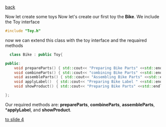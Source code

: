 [back](./page02.md)

Now let create some toys
Now let's create our first toy the **Bike**. We include the Toy interface 

```cpp
#include "Toy.h"
```
now we can extend this class with the toy interface and the requaired methods
```cpp
  class Bike : public Toy{

public:
    void prepareParts() { std::cout<< "Preparing Bike Parts" <<std::endl; };
    void combineParts() { std::cout<< "combining Bike Parts" <<std::endl; };
    void assembleParts() { std::cout<< "Assembling Bike Parts" <<std::endl; };
    void applyLabel()  { std::cout<< "Preparing Bike Label " <<std::endl; name = "Applying Bike Label"; price = 10; };
    void showProduct() { std::cout<< "Preparing Bike Parts" <<std::endl; };

};
```
Our required methods are: **prepareParts**, **combineParts**, **assembleParts**, ***applyLabel**,  and **showProduct**.


[to slide 4](./page04.md)


